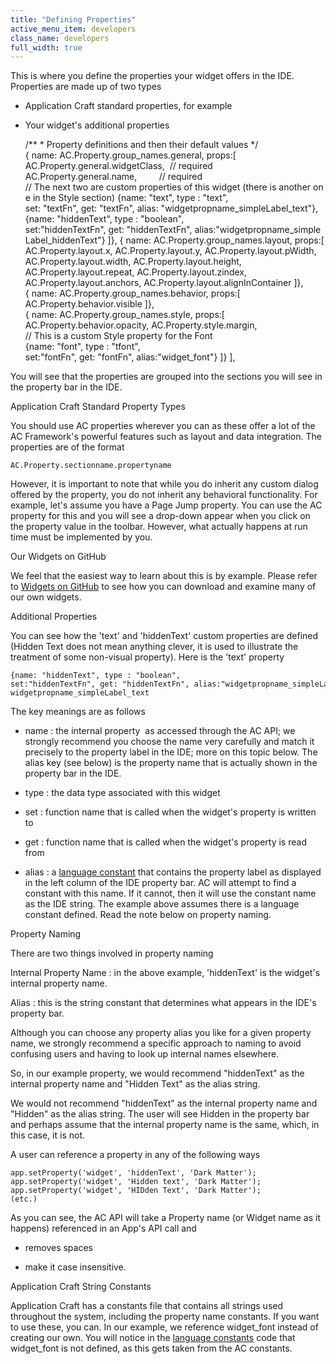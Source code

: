 ```yaml
---
title: "Defining Properties"
active_menu_item: developers
class_name: developers
full_width: true
---
```



This is where you define the properties your widget offers in the IDE. Properties are made up of two types

 - Application Craft standard properties, for example

 - Your widget's additional properties

    /**
    * Property definitions and then their default values
    */
    { name: AC.Property.group_names.general, props:[
    AC.Property.general.widgetClass,  // required
    AC.Property.general.name,         // required
    // The next two are custom properties of this widget (there is another one in the Style section)
    {name: "text", type : "text",
    set: "textFn", get: "textFn", alias: "widgetpropname_simpleLabel_text"},
    {name: "hiddenText", type : "boolean",
    set:"hiddenTextFn", get: "hiddenTextFn", alias:"widgetpropname_simpleLabel_hiddenText"}
    ]},
    { name: AC.Property.group_names.layout, props:[
    AC.Property.layout.x,
    AC.Property.layout.y,
    AC.Property.layout.pWidth,
    AC.Property.layout.width,
    AC.Property.layout.height,
    AC.Property.layout.repeat,
    AC.Property.layout.zindex,
    AC.Property.layout.anchors,
    AC.Property.layout.alignInContainer
    ]},
    { name: AC.Property.group_names.behavior, props:[
    AC.Property.behavior.visible
    ]},
    { name: AC.Property.group_names.style, props:[
    AC.Property.behavior.opacity,
    AC.Property.style.margin,
    // This is a custom Style property for the Font
    {name: "font", type : "tfont",
    set:"fontFn", get: "fontFn", alias:"widget_font"}
    ]}
    ],
   

You will see that the properties are grouped into the sections you will see in the property bar in the IDE.

Application Craft Standard Property Types

You should use AC properties wherever you can as these offer a lot of the AC Framework's powerful features such as layout and data integration. The properties are of the format

    AC.Property.sectionname.propertyname
   

However, it is important to note that while you do inherit any custom dialog offered by the property, you do not inherit any behavioral functionality. For example, let's assume you have a Page Jump property. You can use the AC property for this and you will see a drop-down appear when you click on the property value in the toolbar. However, what actually happens at run time must be implemented by you.

Our Widgets on GitHub

We feel that the easiest way to learn about this is by example. Please refer to [Widgets on GitHub](../widgets-on-github) to see how you can download and examine many of our own widgets.

Additional Properties

You can see how the 'text' and 'hiddenText' custom properties are defined (Hidden Text does not mean anything clever, it is used to illustrate the treatment of some non-visual property). Here is the 'text' property

    {name: "hiddenText", type : "boolean",
    set:"hiddenTextFn", get: "hiddenTextFn", alias:"widgetpropname_simpleLabel_hiddenText"}
    widgetpropname_simpleLabel_text
   

The key meanings are as follows

 - name : the internal property  as accessed through the AC API; we strongly recommend you choose the name very carefully and match it precisely to the property label in the IDE; more on this topic below. The alias key (see below) is the property name that is actually shown in the property bar in the IDE.

 - type : the data type associated with this widget

 - set : function name that is called when the widget's property is written to

 - get : function name that is called when the widget's property is read from

 - alias : a [language constant](language-constants) that contains the property label as displayed in the left column of the IDE property bar. AC will attempt to find a constant with this name. If it cannot, then it will use the constant name as the IDE string. The example above assumes there is a language constant defined. Read the note below on property naming.

Property Naming

There are two things involved in property naming

Internal Property Name : in the above example, 'hiddenText' is the widget's internal property name.

Alias : this is the string constant that determines what appears in the IDE's property bar.

Although you can choose any property alias you like for a given property name, we strongly recommend a specific approach to naming to avoid confusing users and having to look up internal names elsewhere.

So, in our example property, we would recommend "hiddenText" as the internal property name and "Hidden Text" as the alias string.

We would not recommend "hiddenText" as the internal property name and "Hidden" as the alias string. The user will see Hidden in the property bar and perhaps assume that the internal property name is the same, which, in this case, it is not.

A user can reference a property in any of the following ways

    app.setProperty('widget', 'hiddenText', 'Dark Matter');
    app.setProperty('widget', 'Hidden text', 'Dark Matter');
    app.setProperty('widget', 'HIDden Text', 'Dark Matter');
    (etc.)
   

As you can see, the AC API will take a Property name (or Widget name as it happens) referenced in an App's API call and

 - removes spaces

 - make it case insensitive.

Application Craft String Constants

Application Craft has a constants file that contains all strings used throughout the system, including the property name constants. If you want to use these, you can. In our example, we reference widget\_font instead of creating our own. You will notice in the [language constants](language-constants) code that widget\_font is not defined, as this gets taken from the AC constants.

